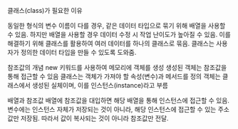 클래스(class)가 필요한 이유

동일한 형식의 변수 이름이 다를 경우, 같은 데이터 타입으로 묶기 위해 배열을 사용할 수 있음.
하지만 배열을 사용할 경우 데이터 수정 시 작업 난이도가 높아질 수 있음.
이를 해결하기 위해 클래스를 활용하여 여러 데이터를 하나의 클래스로 묶음.
클래스는 사용자가 정의한 데이터 타입을 만들 수 있도록 도와줌.

참조값의 개념
new 키워드를 사용하여 메모리에 객체를 생성
생성된 객체는 참조값을 통해 접근할 수 있음
클래스는 객체가 가져야 할 속성(변수)과 메서드를 정의
객체는 클래스에서 생성된 실체이며, 이를 인스턴스(instance)라고 부름

배열과 참조값
배열에 참조값을 대입하면 해당 배열을 통해 인스턴스에 접근할 수 있음.
변수에는 인스턴스 자체가 저장되는 것이 아니라, 해당 인스턴스에 접근할 수 있는 주소값만 저장됨.
따라서 값이 복사되는 것이 아니라 참조값만 전달.
